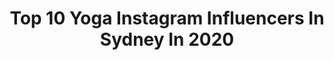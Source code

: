 ---
title: Top 10 Yoga Instagram Influencers In Sydney In 2020
description: >-
  Find top yoga Instagram influencers in Sydney in 2020. Most popular hashtags: #yoga #workout #model #quarantine.
platform: Instagram
profiles:
  - username: "nicolekastoun"
    fullname: >-
      Nicole McPherson Kastoun
    location: "Australia"
    followers: 11447
    engagement: 791
    commentsToLikes: 0.158779
    id: ck5zm9ff1m5bf0i14yx1eswhf
    verified: false
    hashtags: "#peaceful, #yogaanywhere, #barreinstructor, #happyyogi"
  - username: "simongougnard"
    fullname: >-
      Simon Gougnard
    location: "Australia"
    followers: 11320
    engagement: 886
    commentsToLikes: 0.028314
    id: ck6tw6fh9q96k0j71kmerhxl4
    verified: true
    hashtags: "#redlions, #road2tokyo, #teambelgium, #asicsfieldhockey"
  - username: "sugarplumtree_mama"
    fullname: >-
      Nic @sugarplumtree_mama
    location: "Australia"
    followers: 23587
    engagement: 221
    commentsToLikes: 0.068764
    id: ck0vzqnrtafd80i199tm66sfe
    verified: false
    hashtags: "#transformation, #toddlerplay, #nomessplay, #homereno"
  - username: "marathoner_dale"
    fullname: >-
      Dale Marie
    location: "Australia"
    followers: 15013
    engagement: 304
    commentsToLikes: 0.033113
    id: ck138xswcijt20i19eu99hwao
    verified: false
    hashtags: "#sprinklecheer, #coastalwalk, #littlethings, #hangingin"
  - username: "urb4n_gr33n"
    fullname: >-
      🌿 Nige 🌿
    location: "Australia"
    followers: 9421
    engagement: 1321
    commentsToLikes: 0.030628
    id: ck9wfax0go14g0j78ijwqn45v
    verified: false
    hashtags: "#hydroculture, #yogapractice, #lifewithplants, #airlayer"
  - username: "shaneus88"
    fullname: >-
      𝕊ℍ𝔸ℕ𝔼𝕆
    location: "Australia"
    followers: 25536
    engagement: 463
    commentsToLikes: 0.014166
    id: ck5q2jhusgbs60i11d4x9zn2s
    verified: false
    hashtags: "#poolside, #beyou, #ansonbay, #arms"
  - username: "tarynwilliams"
    fullname: >-
      Taryn Williams
    location: "Australia"
    followers: 20064
    engagement: 221
    commentsToLikes: 0.034109
    id: ck6to0ho6beyc0j71wfgda4ai
    verified: false
    hashtags: "#artist, #curve, #winkmodels, #laprairie"
  - username: "calebjudepackhamyoga"
    fullname: >-
      THE WELLNESS WARRIOR
    location: "Australia"
    followers: 31995
    engagement: 429
    commentsToLikes: 0.030527
    id: ck8sztxi2pp370j78v2szapb6
    verified: false
    hashtags: "#covid19, #upwardfacingdog, #bestof2019, #kundaliniyoga"
  - username: "iamshimakhosravi"
    fullname: >-
      🧿shima khosravi 🧿
    location: "Australia"
    followers: 15046
    engagement: 247
    commentsToLikes: 0.147713
    id: ck6tq2ll0p2040j71ojmm7o19
    verified: false
    hashtags: "#catlovers, #life, #photo, #hairsalon"
  - username: "theycallmezuzu"
    fullname: >-
      Zuzu Galova
    location: "Australia"
    followers: 31822
    engagement: 63
    commentsToLikes: 0.089139
    id: ck5hhir0g8fry0i11uhd51lff
    verified: false
    hashtags: "#morning, #filmphotography, #staymotivated, #siemreap"
---